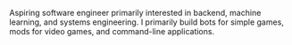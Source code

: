 Aspiring software engineer primarily interested in backend, machine learning, and systems engineering. I primarily build bots for simple games, mods for video games, and command-line applications.
